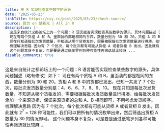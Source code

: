 ```yaml
---
title: 用 R 实现检查某些数字的源头
date: '2025-05-23'
linkTitle: https://cxy.cc/post/2025/05/23/check-source/
source: 首页 on 楚新元 | All in R
description: |-
  这是来自统计之都论坛上的一个问题：R 语言能否实现检查某些数字的源头，具体问题描述（略有修改）如下：
  现在有两个货柜 A 和 B，里面装的都是相同的东西，数量分别为 30 和 20。货柜 A 和 B 中的货都已发出，已知一共发了 7 个批次，每批次发货数量分别是：4、6、6、7、8、9、10。
  现在只知道每批次发货数量，不知道从哪个货柜发的，需要根据每批次发货数量进行拼凑，给每批次发货添加一个来源货柜，保证来源货柜的总和 A、B 相同即可，不用考虑发货顺序。
  梳理解决思路 因为有 7 个批次，每个批次都有可能从货柜 A 或者货柜 B 发出，因此就有 $2^7=128$ 种可能性，我们可以把所有的情况枚举出来，然后筛选出货柜 A 数量为 30 的情况即可。
  这个问题本身不复杂，可是要是通过纸笔罗列各种可能性再筛选就比较麻 ...
disable_comments: true
---
```

这是来自统计之都论坛上的一个问题：R 语言能否实现检查某些数字的源头，具体问题描述（略有修改）如下：
现在有两个货柜 A 和 B，里面装的都是相同的东西，数量分别为 30 和 20。货柜 A 和 B 中的货都已发出，已知一共发了 7 个批次，每批次发货数量分别是：4、6、6、7、8、9、10。
现在只知道每批次发货数量，不知道从哪个货柜发的，需要根据每批次发货数量进行拼凑，给每批次发货添加一个来源货柜，保证来源货柜的总和 A、B 相同即可，不用考虑发货顺序。
梳理解决思路 因为有 7 个批次，每个批次都有可能从货柜 A 或者货柜 B 发出，因此就有 $2^7=128$ 种可能性，我们可以把所有的情况枚举出来，然后筛选出货柜 A 数量为 30 的情况即可。
这个问题本身不复杂，可是要是通过纸笔罗列各种可能性再筛选就比较麻 ...